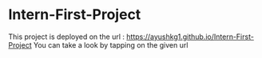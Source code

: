 # Intern-First-Project

This project is deployed on the url : https://ayushkg1.github.io/Intern-First-Project
You can take a look by tapping on the given url
